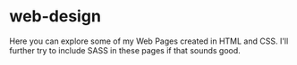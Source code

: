 # web-design
Here you can explore some of my Web Pages created in HTML and CSS.
I'll further try to include SASS in these pages if that sounds good.
